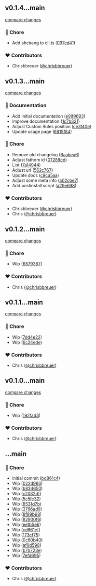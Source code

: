 
## v0.1.4...main

[compare changes](https://github.com/stacksjs/gitlint/compare/v0.1.4...main)

### 🏡 Chore

- Add shebang to cli.ts ([097cd41](https://github.com/stacksjs/gitlint/commit/097cd41))

### ❤️ Contributors

- Chrisbbreuer ([@chrisbbreuer](https://github.com/chrisbbreuer))

## v0.1.3...main

[compare changes](https://github.com/stacksjs/gitlint/compare/v0.1.3...main)

### 📖 Documentation

- Add initial documentation ([e989693](https://github.com/stacksjs/gitlint/commit/e989693))
- Improve documentation ([1c7b321](https://github.com/stacksjs/gitlint/commit/1c7b321))
- Adjust Custom Rules position ([ce3f40e](https://github.com/stacksjs/gitlint/commit/ce3f40e))
- Update usage page ([6815f84](https://github.com/stacksjs/gitlint/commit/6815f84))

### 🏡 Chore

- Remove old changelog ([6aabea6](https://github.com/stacksjs/gitlint/commit/6aabea6))
- Adjust fathom id ([07288cd](https://github.com/stacksjs/gitlint/commit/07288cd))
- Lint ([7a14944](https://github.com/stacksjs/gitlint/commit/7a14944))
- Adjust url ([562c767](https://github.com/stacksjs/gitlint/commit/562c767))
- Update docs ([c9ca5aa](https://github.com/stacksjs/gitlint/commit/c9ca5aa))
- Adjust some meta info ([a02cbe7](https://github.com/stacksjs/gitlint/commit/a02cbe7))
- Add postinstall script ([a29e698](https://github.com/stacksjs/gitlint/commit/a29e698))

### ❤️ Contributors

- Chrisbbreuer ([@chrisbbreuer](https://github.com/chrisbbreuer))
- Chris ([@chrisbbreuer](https://github.com/chrisbbreuer))

## v0.1.2...main

[compare changes](https://github.com/stacksjs/gitlint/compare/v0.1.2...main)

### 🏡 Chore

- Wip ([6879367](https://github.com/stacksjs/gitlint/commit/6879367))

### ❤️ Contributors

- Chris ([@chrisbbreuer](https://github.com/chrisbbreuer))

## v0.1.1...main

[compare changes](https://github.com/stacksjs/gitlint/compare/v0.1.1...main)

### 🏡 Chore

- Wip ([7dd4e22](https://github.com/stacksjs/gitlint/commit/7dd4e22))
- Wip ([6c24ede](https://github.com/stacksjs/gitlint/commit/6c24ede))

### ❤️ Contributors

- Chris ([@chrisbbreuer](https://github.com/chrisbbreuer))

## v0.1.0...main

[compare changes](https://github.com/stacksjs/gitlint/compare/v0.1.0...main)

### 🏡 Chore

- Wip ([192fa43](https://github.com/stacksjs/gitlint/commit/192fa43))

### ❤️ Contributors

- Chris ([@chrisbbreuer](https://github.com/chrisbbreuer))

## ...main

### 🏡 Chore

- Initial commit ([bd861c4](https://github.com/stacksjs/gitlint/commit/bd861c4))
- Wip ([022d986](https://github.com/stacksjs/gitlint/commit/022d986))
- Wip ([b834650](https://github.com/stacksjs/gitlint/commit/b834650))
- Wip ([c2032df](https://github.com/stacksjs/gitlint/commit/c2032df))
- Wip ([5c5fc32](https://github.com/stacksjs/gitlint/commit/5c5fc32))
- Wip ([8531d7b](https://github.com/stacksjs/gitlint/commit/8531d7b))
- Wip ([3766ad9](https://github.com/stacksjs/gitlint/commit/3766ad9))
- Wip ([8f89b98](https://github.com/stacksjs/gitlint/commit/8f89b98))
- Wip ([82900f6](https://github.com/stacksjs/gitlint/commit/82900f6))
- Wip ([ee1b5e6](https://github.com/stacksjs/gitlint/commit/ee1b5e6))
- Wip ([cd661ef](https://github.com/stacksjs/gitlint/commit/cd661ef))
- Wip ([173cf75](https://github.com/stacksjs/gitlint/commit/173cf75))
- Wip ([0c60b40](https://github.com/stacksjs/gitlint/commit/0c60b40))
- Wip ([af0d598](https://github.com/stacksjs/gitlint/commit/af0d598))
- Wip ([b7b723e](https://github.com/stacksjs/gitlint/commit/b7b723e))
- Wip ([7efd695](https://github.com/stacksjs/gitlint/commit/7efd695))

### ❤️ Contributors

- Chris ([@chrisbbreuer](https://github.com/chrisbbreuer))

